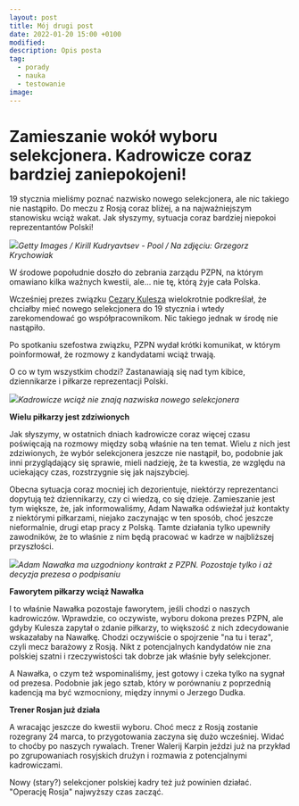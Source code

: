 ```yaml
---
layout: post
title: Mój drugi post
date: 2022-01-20 15:00 +0100
modified: 
description: Opis posta
tag:
  - porady
  - nauka
  - testowanie
image: 
---
```


# Zamieszanie wokół wyboru selekcjonera. Kadrowicze coraz bardziej zaniepokojeni!

19 stycznia mieliśmy poznać nazwisko nowego selekcjonera, ale nic takiego nie nastąpiło. Do meczu z Rosją coraz bliżej, a na najważniejszym stanowisku wciąż wakat. Jak słyszymy, sytuacja coraz bardziej niepokoi reprezentantów Polski!

![](https://v.wpimg.pl/NTEyNTMuYTUkGzhnYg5sIGdDbD0kV2J2MFt0dmJEfGR1AXhjeFo9MmgYKjkkGycnMQsvNycUYCM1Gio6YwUiezYNISYsEitmah8rNTkAPDEhJiEmJBInOiQVYWJ8EHdnJkkrZ3xDf2J1JnhifEB_ZnBKYD49Emwp)_Getty Images / Kirill Kudryavtsev - Pool / Na zdjęciu: Grzegorz Krychowiak_

W środowe popołudnie doszło do zebrania zarządu PZPN, na którym omawiano kilka ważnych kwestii, ale... nie tę, którą żyje cała Polska.

Wcześniej prezes związku [Cezary Kulesza](https://sportowefakty.wp.pl/pilka-nozna/cezary-kulesza) wielokrotnie podkreślał, że chciałby mieć nowego selekcjonera do 19 stycznia i wtedy zarekomendować go współpracownikom. Nic takiego jednak w środę nie nastąpiło.

Po spotkaniu szefostwa związku, PZPN wydał krótki komunikat, w którym poinformował, że rozmowy z kandydatami wciąż trwają.

O co w tym wszystkim chodzi? Zastanawiają się nad tym kibice, dziennikarze i piłkarze reprezentacji Polski.

![](https://v.wpimg.pl/NzA3Mi5qYRsgUTtaGgpsDmMJbwpFGREJJx4qCFkdKwg4EWFLQFN0WG5DJQZBHj1VdwJ0WgMQf00lUnRbDUYRQnIGdF4FRnxUK0MqS0g=)_Kadrowicze wciąż nie znają nazwiska nowego selekcjonera_

**Wielu piłkarzy jest zdziwionych**

Jak słyszymy, w ostatnich dniach kadrowicze coraz więcej czasu poświęcają na rozmowy między sobą właśnie na ten temat. Wielu z nich jest zdziwionych, że wybór selekcjonera jeszcze nie nastąpił, bo, podobnie jak inni przyglądający się sprawie, mieli nadzieję, że ta kwestia, ze względu na uciekający czas, rozstrzygnie się jak najszybciej.

Obecna sytuacja coraz mocniej ich dezorientuje, niektórzy reprezentanci dopytują też dziennikarzy, czy ci wiedzą, co się dzieje. Zamieszanie jest tym większe, że, jak informowaliśmy, Adam Nawałka odświeżał już kontakty z niektórymi piłkarzami, niejako zaczynając w ten sposób, choć jeszcze nieformalnie, drugi etap pracy z Polską. Tamte działania tylko upewniły zawodników, że to właśnie z nim będą pracować w kadrze w najbliższej przyszłości.

![](https://v.wpimg.pl/OTAyOS5qYDUgGzlgGgptIGNDbTBFGRAnJ1QoMlkdKiY4W2NxQFN1dm4JJzxBHjx7dBt9MgdIfTJwHS43A0EQZXRPe2oFQ3Z6KwkocUg=)_Adam Nawałka ma uzgodniony kontrakt z PZPN. Pozostaje tylko i aż decyzja prezesa o podpisaniu_

**Faworytem piłkarzy wciąż Nawałka**

I to właśnie Nawałka pozostaje faworytem, jeśli chodzi o naszych kadrowiczów. Wprawdzie, co oczywiste, wyboru dokona prezes PZPN, ale gdyby Kulesza zapytał o zdanie piłkarzy, to większość z nich zdecydowanie wskazałaby na Nawałkę. Chodzi oczywiście o spojrzenie &quot;na tu i teraz&quot;, czyli mecz barażowy z Rosją. Nikt z potencjalnych kandydatów nie zna polskiej szatni i rzeczywistości tak dobrze jak właśnie były selekcjoner.

A Nawałka, o czym też wspominaliśmy, jest gotowy i czeka tylko na sygnał od prezesa. Podobnie jak jego sztab, który w porównaniu z poprzednią kadencją ma być wzmocniony, między innymi o Jerzego Dudka.

**Trener Rosjan już działa**

A wracając jeszcze do kwestii wyboru. Choć mecz z Rosją zostanie rozegrany 24 marca, to przygotowania zaczyna się dużo wcześniej. Widać to choćby po naszych rywalach. Trener Walerij Karpin jeździ już na przykład po zgrupowaniach rosyjskich drużyn i rozmawia z potencjalnymi kadrowiczami.

Nowy (stary?) selekcjoner polskiej kadry też już powinien działać. &quot;Operację Rosja&quot; najwyższy czas zacząć.

